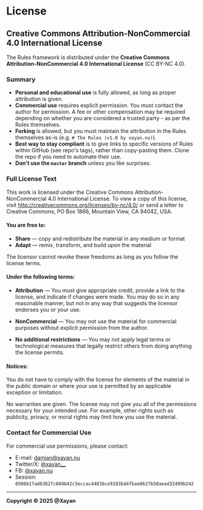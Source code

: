 # License

## Creative Commons Attribution-NonCommercial 4.0 International License

The Rules framework is distributed under the **Creative Commons Attribution-NonCommercial 4.0 International License** (CC BY-NC 4.0).

### Summary

* **Personal and educational use** is fully allowed, as long as proper attribution is given.
* **Commercial use** requires explicit permission. You must contact the author for permission. A fee or other compensation may be required depending on whether you are considered a trusted party - as per the Rules themselves.
* **Forking** is allowed, but you must maintain the attribution in the Rules themselves as-is (e.g. `# The Rules (v1.0 by xayan.nu)`).
* **Best way to stay compliant** is to give links to specific versions of Rules within GitHub (see repo's tags), rather than copy-pasting them. Clone the repo if you need to automate their use.
* **Don't use the `master` branch** unless you like surprises.

### Full License Text

This work is licensed under the Creative Commons Attribution-NonCommercial 4.0 International License. To view a copy of this license, visit http://creativecommons.org/licenses/by-nc/4.0/ or send a letter to Creative Commons, PO Box 1866, Mountain View, CA 94042, USA.

#### You are free to:

* **Share** — copy and redistribute the material in any medium or format
* **Adapt** — remix, transform, and build upon the material

The licensor cannot revoke these freedoms as long as you follow the license terms.

#### Under the following terms:

* **Attribution** — You must give appropriate credit, provide a link to the license, and indicate if changes were made. You may do so in any reasonable manner, but not in any way that suggests the licensor endorses you or your use.

* **NonCommercial** — You may not use the material for commercial purposes without explicit permission from the author.

* **No additional restrictions** — You may not apply legal terms or technological measures that legally restrict others from doing anything the license permits.

#### Notices:

You do not have to comply with the license for elements of the material in the public domain or where your use is permitted by an applicable exception or limitation.

No warranties are given. The license may not give you all of the permissions necessary for your intended use. For example, other rights such as publicity, privacy, or moral rights may limit how you use the material.

### Contact for Commercial Use

For commercial use permissions, please contact:

* E-mail: [damian@xayan.nu](mailto:damian@xayan.nu)
* Twitter/X: [@xayan__](https://x.com/xayan__)
* FB: [@xayan.nu](https://facebook.com/xayan.nu)
* Session: `0508b17ad6382fc604b42c3eccac44836ce9183bd4fbae0627b50aead32499b242`

---

**Copyright © 2025 @Xayan**
